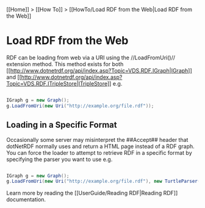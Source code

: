 [[Home]] > [[How To]] > [[HowTo/Load RDF from the Web|Load RDF from the Web]]

# Load RDF from the Web 

RDF can be loading from web via a URI using the //LoadFromUri()// extension method.  This method exists for both [[http://www.dotnetrdf.org/api/index.asp?Topic=VDS.RDF.IGraph|IGraph]] and [[http://www.dotnetrdf.org/api/index.asp?Topic=VDS.RDF.ITripleStore|ITripleStore]] e.g.

```csharp

IGraph g = new Graph();
g.LoadFromUri(new Uri("http://example.org/file.rdf"));
```

## Loading in a Specific Format 

Occasionally some server may misinterpret the ##Accept## header that dotNetRDF normally uses and return a HTML page instead of a RDF graph.  You can force the loader to attempt to retrieve RDF in a specific format by specifying the parser you want to use e.g.

```csharp

IGraph g = new Graph();
g.LoadFromUri(new Uri("http://example.org/file.rdf"), new TurtleParser());
```

Learn more by reading the [[UserGuide/Reading RDF|Reading RDF]] documentation.